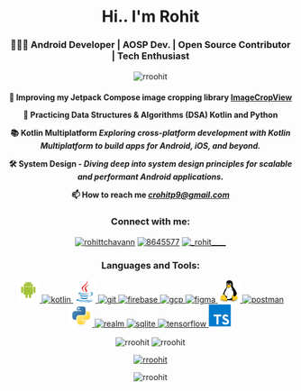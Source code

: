 <h1 align="center">Hi.. I'm Rohit</h1>
<h3 align="center">🧑🏻‍💻 Android Developer | AOSP Dev. | Open Source Contributor | Tech Enthusiast</h3>

<p align="center"><img align="center" src="https://github-readme-stats.vercel.app/api?username=rroohit&show_icons=true&locale=en" alt="rroohit" /></p>

<h4 align="center"> 

🔭 Improving my Jetpack Compose image cropping library [ImageCropView](https://github.com/rroohit/ImageCropView)

🌱 Practicing Data Structures & Algorithms (DSA) **Kotlin and Python**

📚 Kotlin Multiplatform *Exploring cross-platform development with Kotlin Multiplatform to build apps for Android,
iOS, and beyond.*

🛠 System Design - *Diving deep into system design principles for scalable and performant Android applications.*

📫 How to reach me *crohitp9@gmail.com*

</h4>

<h3 align="center">Connect with me:</h3>
<p align="center">
<a href="https://linkedin.com/in/rohittchavann" target="blank"><img align="center" src="https://raw.githubusercontent.com/rahuldkjain/github-profile-readme-generator/master/src/images/icons/Social/linked-in-alt.svg" alt="rohittchavann" height="30" width="40" /></a>
<a href="https://stackoverflow.com/users/8645577" target="blank"><img align="center" src="https://raw.githubusercontent.com/rahuldkjain/github-profile-readme-generator/master/src/images/icons/Social/stack-overflow.svg" alt="8645577" height="30" width="40" /></a>
<a href="https://www.leetcode.com/_rohit____" target="blank"><img align="center" src="https://raw.githubusercontent.com/rahuldkjain/github-profile-readme-generator/master/src/images/icons/Social/leet-code.svg" alt="_rohit____" height="30" width="40" /></a>
</p>

<h3 align="center">Languages and Tools:</h3>
<p align="center"> 
	<a href="https://developer.android.com" target="_blank" rel="noreferrer"> 
		<img src="https://raw.githubusercontent.com/devicons/devicon/master/icons/android/android-original-wordmark.svg" alt="android" width="40" height="40"/> </a> <a href="https://www.figma.com/" target="_blank" rel="noreferrer">
		<img src="https://www.vectorlogo.zone/logos/kotlinlang/kotlinlang-icon.svg" alt="kotlin" width="40" height="40"/> </a> <a href="https://www.linux.org/" target="_blank" rel="noreferrer"> 
		<img src="https://raw.githubusercontent.com/devicons/devicon/master/icons/java/java-original.svg" alt="java" width="40" height="40"/> </a> <a href="https://kotlinlang.org" target="_blank" rel="noreferrer"> 
		<img src="https://www.vectorlogo.zone/logos/git-scm/git-scm-icon.svg" alt="git" width="40" height="40"/> </a> <a href="https://www.java.com" target="_blank" rel="noreferrer"> 
		<img src="https://www.vectorlogo.zone/logos/firebase/firebase-icon.svg" alt="firebase" width="40" height="40"/> </a> <a href="https://cloud.google.com" target="_blank" rel="noreferrer"> 
		<img src="https://www.vectorlogo.zone/logos/google_cloud/google_cloud-icon.svg" alt="gcp" width="40" height="40"/> </a> <a href="https://git-scm.com/" target="_blank" rel="noreferrer"> 
		<img src="https://www.vectorlogo.zone/logos/figma/figma-icon.svg" alt="figma" width="40" height="40"/> </a> <a href="https://firebase.google.com/" target="_blank" rel="noreferrer"> 
		<img src="https://raw.githubusercontent.com/devicons/devicon/master/icons/linux/linux-original.svg" alt="linux" width="40" height="40"/> </a> <a href="https://postman.com" target="_blank" rel="noreferrer"> 
		<img src="https://www.vectorlogo.zone/logos/getpostman/getpostman-icon.svg" alt="postman" width="40" height="40"/> </a> <a href="https://www.python.org" target="_blank" rel="noreferrer"> 
		<img src="https://raw.githubusercontent.com/devicons/devicon/master/icons/python/python-original.svg" alt="python" width="40" height="40"/> </a> <a href="https://realm.io/" target="_blank" rel="noreferrer"> 
		<img src="https://raw.githubusercontent.com/bestofjs/bestofjs-webui/8665e8c267a0215f3159df28b33c365198101df5/public/logos/realm.svg" alt="realm" width="40" height="40"/> </a> <a href="https://www.sqlite.org/" target="_blank" rel="noreferrer"> 
		<img src="https://www.vectorlogo.zone/logos/sqlite/sqlite-icon.svg" alt="sqlite" width="40" height="40"/> </a> <a href="https://www.tensorflow.org" target="_blank" rel="noreferrer"> 
		<img src="https://www.vectorlogo.zone/logos/tensorflow/tensorflow-icon.svg" alt="tensorflow" width="40" height="40"/> </a> <a href="https://www.typescriptlang.org/" target="_blank" rel="noreferrer"> 
		<img src="https://raw.githubusercontent.com/devicons/devicon/master/icons/typescript/typescript-original.svg" alt="typescript" width="40" height="40"/> 
	</a>
</p>


<p align="center">
<img align="center" src="https://github-readme-stats.vercel.app/api/top-langs?username=rroohit&show_icons=true&locale=en&layout=compact" alt="rroohit" />
<img align="center" src="https://github-readme-streak-stats.herokuapp.com/?user=rroohit&" alt="rroohit" />
</p>

<p align="center"> <a href="https://github.com/ryo-ma/github-profile-trophy"><img src="https://github-profile-trophy.vercel.app/?username=rroohit" alt="rroohit" /></a> </p>

<p align="center"> <img src="https://komarev.com/ghpvc/?username=rroohit&label=Profile%20views&color=0e75b6&style=flat" alt="rroohit" /></p>
